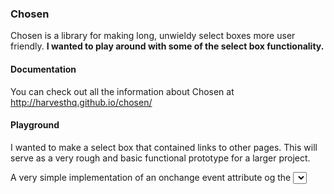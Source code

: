 ### Chosen

Chosen is a library for making long, unwieldy select boxes more user friendly.
**I wanted to play around with some of the select box functionality.**

#### Documentation

You can check out all the information about Chosen at http://harvesthq.github.io/chosen/

#### Playground

I wanted to make a select box that contained links to other pages. 
This will serve as a very rough and basic functional prototype for a larger project.

A very simple implementation of an onchange event attribute og the <select> tag.
